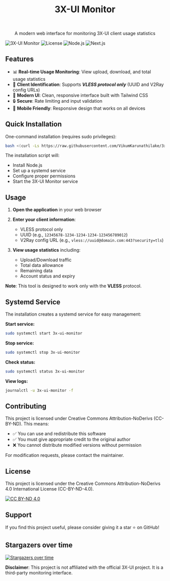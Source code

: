 <h1 align="center">3X-UI Monitor</h1>
<br>
<p align="center">A modern web interface for monitoring 3X-UI client usage statistics</p>

![3X-UI Monitor](https://img.shields.io/badge/3X--UI-Monitor-blue?style=for-the-badge)
![License](https://img.shields.io/badge/License-CC--BY--ND--4.0-lightgrey?style=for-the-badge)
![Node.js](https://img.shields.io/badge/Node.js-18%2B-green?style=for-the-badge)
![Next.js](https://img.shields.io/badge/Next.js-15-black?style=for-the-badge)

## Features

* 📊 **Real-time Usage Monitoring**: View upload, download, and total usage statistics
* 🎯 **Client Identification**: Supports **_VLESS protocol only_** (UUID and V2Ray config URLs)
* 🚀 **Modern UI**: Clean, responsive interface built with Tailwind CSS
* 🔒 **Secure**: Rate limiting and input validation
* 📱 **Mobile Friendly**: Responsive design that works on all devices

## Quick Installation

One-command installation (requires sudo privileges):

```bash
bash <(curl -Ls https://raw.githubusercontent.com/VikumKarunathilake/3x-ui-monitor/master/install.sh)
```

The installation script will:

* Install Node.js
* Set up a systemd service
* Configure proper permissions
* Start the 3X-UI Monitor service

## Usage

1. **Open the application** in your web browser
2. **Enter your client information**:
   * VLESS protocol only
   * UUID (e.g., `12345678-1234-1234-1234-123456789012`)
   * V2Ray config URL (e.g., `vless://uuid@domain.com:443?security=tls`)
3. **View usage statistics** including:

   * Upload/Download traffic
   * Total data allowance
   * Remaining data
   * Account status and expiry

**Note**: This tool is designed to work only with the **VLESS** protocol.

## Systemd Service

The installation creates a systemd service for easy management:

**Start service:**

```bash
sudo systemctl start 3x-ui-monitor
```

**Stop service:**

```bash
sudo systemctl stop 3x-ui-monitor
```

**Check status:**

```bash
sudo systemctl status 3x-ui-monitor
```

**View logs:**

```bash
journalctl -u 3x-ui-monitor -f
```

## Contributing

This project is licensed under Creative Commons Attribution-NoDerivs (CC-BY-ND). This means:

* ✅ You can use and redistribute this software
* ✅ You must give appropriate credit to the original author
* ❌ You cannot distribute modified versions without permission

For modification requests, please contact the maintainer.

## License

This project is licensed under the Creative Commons Attribution-NoDerivs 4.0 International License (CC-BY-ND-4.0).

[![CC BY-ND 4.0](https://licensebuttons.net/l/by-nd/4.0/88x31.png)](https://creativecommons.org/licenses/by-nd/4.0/)

## Support

If you find this project useful, please consider giving it a star ⭐ on GitHub!

## Stargazers over time

[![Stargazers over time](https://starchart.cc/VikumKarunathilake/3x-ui-monitor.svg?variant=adaptive)](https://starchart.cc/VikumKarunathilake/3x-ui-monitor)

**Disclaimer**: This project is not affiliated with the official 3X-UI project. It is a third-party monitoring interface.
